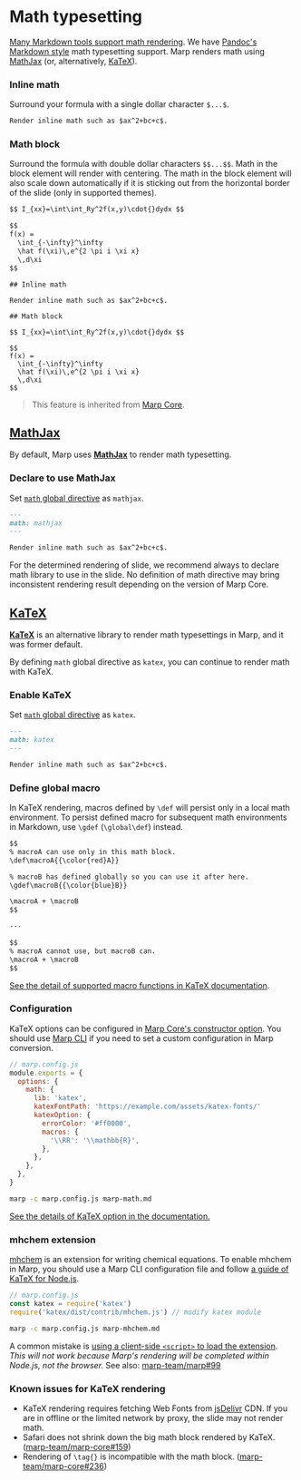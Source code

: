 # Math typesetting

[Many Markdown tools support math rendering](https://github.com/cben/mathdown/wiki/math-in-markdown). We have [Pandoc's Markdown style](https://pandoc.org/MANUAL.html#math) math typesetting support. Marp renders math using [MathJax] (or, alternatively, [KaTeX]).

[katex]: https://katex.org/
[mathjax]: https://www.mathjax.org/

### Inline math

Surround your formula with a single dollar character `$...$`.

```markdown
Render inline math such as $ax^2+bc+c$.
```

### Math block

Surround the formula with double dollar characters `$$...$$`. Math in the block element will render with centering. The math in the block element will also scale down automatically if it is sticking out from the horizontal border of the slide (only in supported themes).

<!-- prettier-ignore-start -->

```markdown
$$ I_{xx}=\int\int_Ry^2f(x,y)\cdot{}dydx $$

$$
f(x) =
  \int_{-\infty}^\infty
  \hat f(\xi)\,e^{2 \pi i \xi x}
  \,d\xi
$$
```
<!-- prettier-ignore-end -->

```markdown:marp
## Inline math

Render inline math such as $ax^2+bc+c$.

## Math block

$$ I_{xx}=\int\int_Ry^2f(x,y)\cdot{}dydx $$

$$
f(x) =
  \int_{-\infty}^\infty
  \hat f(\xi)\,e^{2 \pi i \xi x}
  \,d\xi
$$
```

> This feature is inherited from [Marp Core](https://github.com/marp-team/marp-core).

## [MathJax]

By default, Marp uses **[MathJax]** to render math typesetting.

### Declare to use MathJax

Set [`math` global directive](/docs/guide/directives#global-directives) as `mathjax`.

```markdown
---
math: mathjax
---

Render inline math such as $ax^2+bc+c$.
```

For the determined rendering of slide, we recommend always to declare math library to use in the slide. No definition of math directive may bring inconsistent rendering result depending on the version of Marp Core.

## [KaTeX]

**[KaTeX]** is an alternative library to render math typesettings in Marp, and it was former default.

By defining `math` global directive as `katex`, you can continue to render math with KaTeX.

### Enable KaTeX

Set [`math` global directive](/docs/guide/directives#global-directives) as `katex`.

```markdown
---
math: katex
---

Render inline math such as $ax^2+bc+c$.
```

### Define global macro

In KaTeX rendering, macros defined by `\def` will persist only in a local math environment. To persist defined macro for subsequent math environments in Markdown, use `\gdef` (`\global\def`) instead.

```markdown
$$
% macroA can use only in this math block.
\def\macroA{{\color{red}A}}

% macroB has defined globally so you can use it after here.
\gdef\macroB{{\color{blue}B}}

\macroA + \macroB
$$

---

$$
% macroA cannot use, but macroB can.
\macroA + \macroB
$$
```

[See the detail of supported macro functions in KaTeX documentation](https://katex.org/docs/supported.html#macros).

### Configuration

KaTeX options can be configured in [Marp Core's constructor option](https://github.com/marp-team/marp-core#constructor-options). You should use [Marp CLI](https://github.com/marp-team/marp-cli) if you need to set a custom configuration in Marp conversion.

```javascript
// marp.config.js
module.exports = {
  options: {
    math: {
      lib: 'katex',
      katexFontPath: 'https://example.com/assets/katex-fonts/'
      katexOption: {
        errorColor: '#ff0000',
        macros: {
          '\\RR': '\\mathbb{R}',
        },
      },
    },
  },
}
```

```bash
marp -c marp.config.js marp-math.md
```

[See the details of KaTeX option in the documentation.](https://katex.org/docs/options.html)

### mhchem extension

[mhchem](https://mhchem.github.io/MathJax-mhchem/) is an extension for writing chemical equations. To enable mhchem in Marp, you should use a Marp CLI configuration file and follow [a guide of KaTeX for Node.js](https://katex.org/docs/node.html#using-mhchem-extension).

```javascript
// marp.config.js
const katex = require('katex')
require('katex/dist/contrib/mhchem.js') // modify katex module
```

```bash
marp -c marp.config.js marp-mhchem.md
```

A common mistake is [using a client-side `<script>` to load the extension](https://github.com/KaTeX/KaTeX/tree/master/contrib/mhchem#usage). _This will not work because Marp's rendering will be completed within Node.js, not the browser._ See also: [marp-team/marp#99](https://github.com/marp-team/marp/discussions/99)

### Known issues for KaTeX rendering

- KaTeX rendering requires fetching Web Fonts from [jsDelivr](https://www.jsdelivr.com/) CDN. If you are in offline or the limited network by proxy, the slide may not render math.
- Safari does not shrink down the big math block rendered by KaTeX. ([marp-team/marp-core#159](https://github.com/marp-team/marp-core/issues/159))
- Rendering of `\tag{}` is incompatible with the math block. ([marp-team/marp-core#236](https://github.com/marp-team/marp-core/issues/236))
